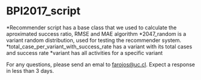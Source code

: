 # BPI2017_script

*Recommender script has a base class that we used to calculate the aproximated success ratio, RMSE and MAE algorithm
*2047_random is a variant random distribution, used for testing the recommender system.
*total_case_per_variant_with_success_rate has a variant with its total cases and success rate
*variant has all activities for a specific variant

For any questions, please send an emal to farojos@uc.cl. Expect a response in less than 3 days.
